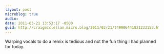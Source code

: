 ```yaml
---
layout: post
microblog: true
audio: 
date: 2011-03-21 13:53:17 -0500
guid: http://craigmcclellan.micro.blog/2011/03/21/t49906441821233153.html
---
```

Warping vocals to do a remix is tedious and not the fun thing I had planned for today.
